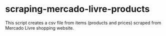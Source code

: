 # scraping-mercado-livre-products
This script creates a csv file from items (products and prices) scraped from Mercado Livre shopping website.
